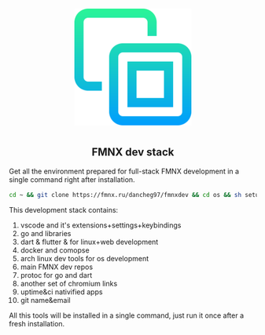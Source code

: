 <p align="center">
<img style="align: center; padding-left: 10px; padding-right: 10px; padding-bottom: 10px;" width="238px" height="238px" src="./logo.png" />
</p>

<h2 align="center">FMNX dev stack</h2>

Get all the environment prepared for full-stack FMNX development in a single command right after installation.

```sh
cd ~ && git clone https://fmnx.ru/dancheg97/fmnxdev && cd os && sh setup.sh
```

This development stack contains:

1. vscode and it's extensions+settings+keybindings
2. go and libraries
3. dart & flutter & for linux+web development
4. docker and comopse
5. arch linux dev tools for os development
6. main FMNX dev repos
7. protoc for go and dart
8. another set of chromium links
9. uptime&ci nativified apps
10. git name&email

All this tools will be installed in a single command, just run it once after a fresh installation.

<!--
Also those gnome extensions might be suitable:

1. [Current screen](https://extensions.gnome.org/extension/1437/current-screen-only-for-alternate-tab/) -->
